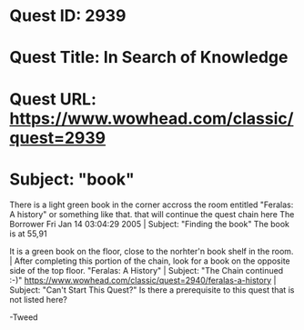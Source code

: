 # Quest ID: 2939
# Quest Title: In Search of Knowledge
# Quest URL: https://www.wowhead.com/classic/quest=2939
# Subject: "book"
There is a light green book in the corner accross the room entitled "Feralas: A history" or something like that. that will continue the quest chain here  The Borrower Fri Jan 14 03:04:29 2005 | Subject: "Finding the book"
The book is at 55,91

It is a green book on the floor, close to the norhter'n book shelf in the room. | After completing this portion of the chain, look for a book on the opposite side of the top floor. "Feralas: A History" | Subject: "The Chain continued :-)"
https://www.wowhead.com/classic/quest=2940/feralas-a-history | Subject: "Can't Start This Quest?"
Is there a prerequisite to this quest that is not listed here?

-Tweed
